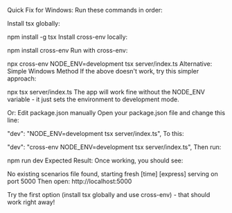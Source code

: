 Quick Fix for Windows:
Run these commands in order:

Install tsx globally:

npm install -g tsx
Install cross-env locally:

npm install cross-env
Run with cross-env:

npx cross-env NODE_ENV=development tsx server/index.ts
Alternative: Simple Windows Method
If the above doesn't work, try this simpler approach:

npx tsx server/index.ts
The app will work fine without the NODE_ENV variable - it just sets the environment to development mode.

Or: Edit package.json manually
Open your package.json file and change this line:

"dev": "NODE_ENV=development tsx server/index.ts",
To this:

"dev": "cross-env NODE_ENV=development tsx server/index.ts",
Then run:

npm run dev
Expected Result:
Once working, you should see:

No existing scenarios file found, starting fresh
[time] [express] serving on port 5000
Then open: http://localhost:5000

Try the first option (install tsx globally and use cross-env) - that should work right away!
